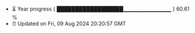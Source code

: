 - ⏳ Year progress { ██████████████████▁▁▁▁▁▁▁▁▁▁▁▁ } 60.61 %
- ⏰ Updated on Fri, 09 Aug 2024 20:20:57 GMT

